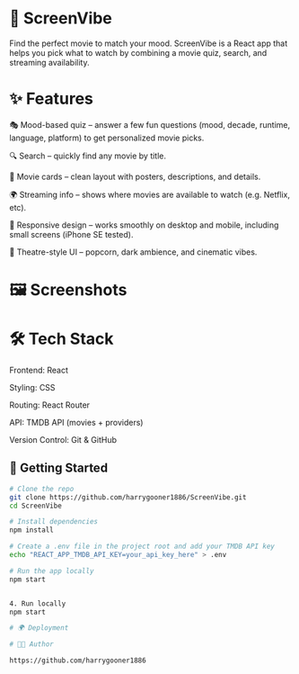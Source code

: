 # 🍿 ScreenVibe

Find the perfect movie to match your mood.
ScreenVibe is a React app that helps you pick what to watch by combining a movie quiz, search, and streaming availability.

# ✨ Features

🎭 Mood-based quiz – answer a few fun questions (mood, decade, runtime, language, platform) to get personalized movie picks.

🔍 Search – quickly find any movie by title.

🎥 Movie cards – clean layout with posters, descriptions, and details.

🌍 Streaming info – shows where movies are available to watch (e.g. Netflix, etc).

📱 Responsive design – works smoothly on desktop and mobile, including small screens (iPhone SE tested).

🎨 Theatre-style UI – popcorn, dark ambience, and cinematic vibes.

# 🖼️ Screenshots

# 🛠️ Tech Stack

Frontend: React

Styling: CSS

Routing: React Router

API: TMDB API
 (movies + providers)

Version Control: Git & GitHub

## 🚀 Getting Started

```bash
# Clone the repo
git clone https://github.com/harrygooner1886/ScreenVibe.git
cd ScreenVibe

# Install dependencies
npm install

# Create a .env file in the project root and add your TMDB API key
echo "REACT_APP_TMDB_API_KEY=your_api_key_here" > .env

# Run the app locally
npm start


4. Run locally
npm start

# 🌍 Deployment

# 👨‍💻 Author 

https://github.com/harrygooner1886
